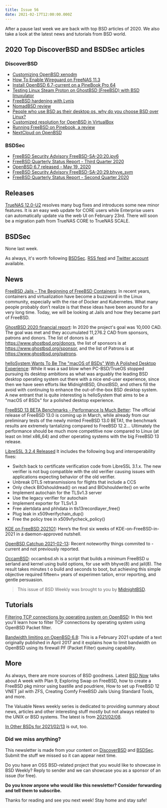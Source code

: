```yaml
---
title: Issue 56
date: 2021-02-17T12:00:00.000Z
---
```


After a pause last week we are back with top BSD articles of 2020. We also take a look at the latest news and tutorials from BSD world.  

<!-- more -->

## 2020 Top DiscoverBSD and BSDSec articles

### DiscoverBSD

- [Customizing OpenBSD xenodm](https://www.tumfatig.net/20190208/customizing-openbsd-xenodm/)
- [How To Enable Wireguard on FreeNAS 11.3](https://www.ixsystems.com/blog/wireguard-on-freenas-11-3/)
- [Install OpenBSD 6.7-current on a PineBook Pro 64](https://xosc.org/pinebookpro.html)
- [Testing Linux Steam Proton on GhostBSD (FreeBSD) with BSD linuxulator](https://www.youtube.com/watch?v=H8ihW0m3bRQ&utm_source=bsdweekly)
- [FreeBSD hardening with Lynis](https://linux-audit.com/freebsd-hardening-lynis/)
- [NomadBSD review](https://geekhack.org/index.php?topic=99246.0&utm_source=bsdweekly)
- [People who use BSD as their desktop os, why do you choose BSD over Linux?](https://www.reddit.com/r/BSD/comments/gkvcs6/people_who_use_bsd_as_their_desktop_os_why_do_you/)
- [Customized resolution for OpenBSD in VirtualBox](https://www.tumfatig.net/20190131/customized-resolution-for-openbsd-in-virtualbox/)
- [Running FreeBSD on Pinebook, a review](https://blog.madadipouya.com/2018/12/19/running-freebsd-on-pinebook-a-review/)
- [NextCloud on OpenBSD](https://h3artbl33d.nl/blog/nextcloud-on-openbsd)

### BSDSec

- [ FreeBSD Security Advisory FreeBSD-SA-20:20.ipv6](https://bsdsec.net/articles/freebsd-announce-freebsd-security-advisory-freebsd-sa-20-20-ipv6)
- [ FreeBSD Quarterly Status Report - Third Quarter 2020](https://bsdsec.net/articles/freebsd-announce-freebsd-quarterly-status-report-third-quarter-2020)
- [OpenBSD 6.7 released - May 19, 2020](https://bsdsec.net/articles/openbsd-6-7-released-may-19-2020)
- [ FreeBSD Security Advisory FreeBSD-SA-20:29.bhyve_svm](https://bsdsec.net/articles/freebsd-announce-freebsd-security-advisory-freebsd-sa-20-29-bhyve_svm)
- [ FreeBSD Quarterly Status Report - Second Quarter 2020](https://bsdsec.net/articles/freebsd-announce-freebsd-quarterly-status-report-second-quarter-2020)

## Releases

[TrueNAS 12.0-U2](https://www.ixsystems.com/blog/truenas-12-0-u2-is-released/?utm_source=bsdweekly) resolves many bug fixes and introduces some new minor features. It is an easy web update for CORE users while Enterprise users can automatically update via the web UI on February 23rd. There will soon be a migration path from TrueNAS CORE to TrueNAS SCALE.

## BSDSec

None last week.

As always, it's worth following [BSDSec](https://bsdsec.net). [RSS feed](https://bsdsec.net/articles.atom) and [Twitter account](https://twitter.com/bsdsec) available.

## News

[FreeBSD Jails – The Beginning of FreeBSD Containers](https://klarasystems.com/articles/freebsd-jails-the-beginning-of-freebsd-containers/?utm_source=bsdweekly): In recent years, containers and virtualization have become a buzzword in the Linux community, especially with the rise of Docker and Kubernetes. What many people probably don’t realize is that these ideas have been around for a very long time. Today, we will be looking at Jails and how they became part of FreeBSD.

[GhostBSD 2020 financial report](http://ghostbsd.org/2020_financial_report?utm_source=bsdweekly): In 2020 the project's goal was 10,000 CAD. The goal was met and they accumulated 11,276.2 CAD from sponsors, patrons and donors. The list of donors is at https://www.ghostbsd.org/donors, the list of sponsors is at https://www.ghostbsd.org/sponsor, and the list of Patrons is at https://www.ghostbsd.org/patrons.

[helloSystem Wants To Be The "macOS of BSDs" With A Polished Desktop Experience](https://www.phoronix.com/scan.php?page=news_item&px=helloSystem-BSD&utm_source=bsdweekly): While it was a sad blow when PC-BSD/TrueOS stopped pursuing its desktop ambitions as what was arguably the leading BSD desktop operating system out there with a nice end-user experience, since then we have seen efforts like MidnightBSD, GhostBSD, and others fill the avoid with continuing to enhance the out-of-the-box BSD desktop system. A new entrant that is quite interesting is helloSystem that aims to be a "macOS of BSDs" for a polished desktop experience.

[FreeBSD 13 BETA Benchmarks - Performance Is Much Better](https://www.phoronix.com/scan.php?page=article&item=freebsd-13-beta1&num=1&utm_source=bsdweekly): The official release of FreeBSD 13.0 is coming up in March, while already from our preliminary tests of the newly minted FreeBSD 13.0 BETA1, the benchmark results are extremely tantalizing compared to FreeBSD 12.2... Ultimately the performance should be much more competitive now compared to Linux (at least on Intel x86_64) and other operating systems with the big FreeBSD 13 release.

[LibreSSL 3.2.4 Released](https://bsdsec.net/articles/libressl-3-2-4-released?utm_source=bsdweekly) It includes the following bug and interoperability fixes:

- Switch back to certificate verification code from LibreSSL 3.1.x. The new verifier is not bug compatible with the old verifier causing issues with applications expecting behavior of the old verifier.
- Unbreak DTLS retransmissions for flights that include a CCS
- Only check BIOshouldread() on read and BIOshouldwrite() on write
- Implement autochain for the TLSv1.3 server
- Use the legacy verifier for autochain
- Implement exporter for TLSv1.3
- Free alertdata and phhdata in tls13recordlayer_free()
- Plug leak in x509verifychain_dup()
- Free the policy tree in x509vfycheck_policy()

[KDE on FreeBSD 2021O1](https://euroquis.nl//kde/2021/02/13/freebsd.html?utm_source=bsdweekly): Here’s the first six weeks of KDE-on-FreeBSD-in-2021 in a daemon-approved nutshell.

[OpenBSD Catchup 2021-02-13](https://undeadly.org/cgi?action=article;sid=20210213151034&utm_source=bsdweekly): Recent noteworthy things commited to -current and not previously reported.

[OccamBSD](https://github.com/michaeldexter/occambsd?utm_source=bsdweekly): occambsd.sh is a script that builds a minimum FreeBSD u serland and kernel using build options, for use with bhyve(8) and jail(8). The result takes minutes t o build and seconds to boot, but achieving this simple objective required fifteen+ years of experimen tation, error reporting, and gentle persuasion.

> This issue of BSD Weekly was brought to you by [MidnightBSD](https://www.midnightbsd.org/).

## Tutorials

[Filtering TCP connections by operating system on OpenBSD](https://dataswamp.org/~solene/2021-02-06-openbsd-pf-os-filtering.html?utm_source=bsdweekly): In this text you'll learn how to filter TCP connections by operating system using OpenBSD Packet filter.

[Bandwidth limiting on OpenBSD 6.8](https://dataswamp.org/~solene/2021-02-07-limit.html?utm_source=bsdweekly): This is a February 2021 update of a text originally published in April 2017 and it explains how to limit bandwidth on OpenBSD using its firewall PF (Packet Filter) queuing capability.

## More

As always, there are more sources of BSD goodness. Latest [BSD Now](https://www.bsdnow.tv/389?utm_source=bsdweekly) talks about A week with Plan 9, Exploring Swap on FreeBSD, how to create a FreeBSD pkg mirror using bastille and poudriere, How to set up FreeBSD 12 VNET jail with ZFS, Creating Comfy FreeBSD Jails Using Standard Tools, and more.

The Valuable News weekly series is dedicated to providing summary about news, articles and other interesting stuff mostly but not always related to the UNIX or BSD systems. The latest is from [2021/02/08](https://vermaden.wordpress.com/2021/02/08/valuable-news-2021-02-08/?utm_source=bsdweekly).

[In Other BSDs for 2021/02/13](https://www.dragonflydigest.com/2021/02/13/25444.html?utm_source=bsdweekly) is out, too.

### Did we miss anything?

This newsletter is made from your content on [DiscoverBSD](https://discoverbsd.com) and [BSDSec](https://bsdsec.net). Submit the stuff we missed so it can appear next time.

Do you have an OSS BSD-related project that you would like to showcase in BSD Weekly? Reply to sender and we can showcase you as a sponsor of an issue (for free).

**Do you know anyone who would like this newsletter? Consider forwarding and tell them to subscribe.**

Thanks for reading and see you next week! Stay home and stay safe!
